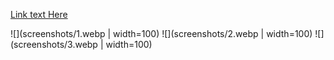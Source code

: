[Link text Here](https://play.google.com/store/apps/details?id=com.peshkovre.lost_ark)

![](screenshots/1.webp | width=100)
![](screenshots/2.webp | width=100)
![](screenshots/3.webp | width=100)

